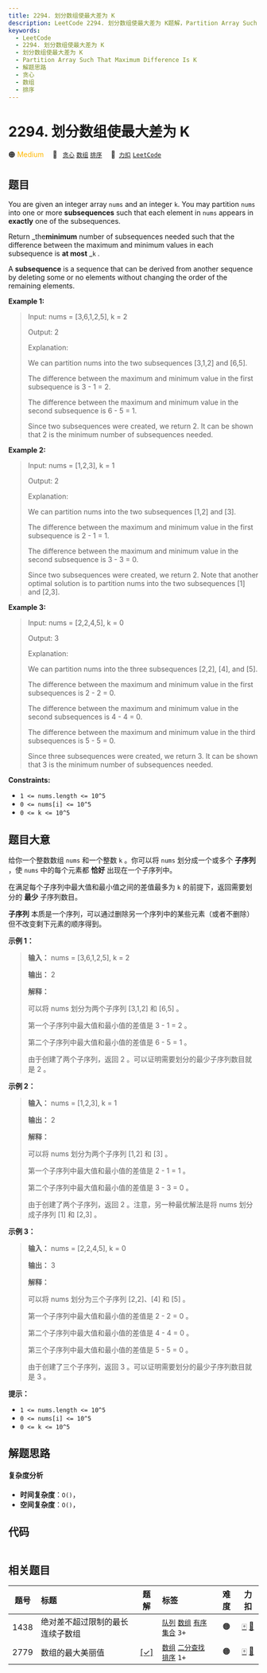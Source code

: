 ```yaml
---
title: 2294. 划分数组使最大差为 K
description: LeetCode 2294. 划分数组使最大差为 K题解，Partition Array Such That Maximum Difference Is K，包含解题思路、复杂度分析以及完整的 JavaScript 代码实现。
keywords:
  - LeetCode
  - 2294. 划分数组使最大差为 K
  - 划分数组使最大差为 K
  - Partition Array Such That Maximum Difference Is K
  - 解题思路
  - 贪心
  - 数组
  - 排序
---
```


# 2294. 划分数组使最大差为 K

🟠 <font color=#ffb800>Medium</font>&emsp; 🔖&ensp; [`贪心`](/tag/greedy.md) [`数组`](/tag/array.md) [`排序`](/tag/sorting.md)&emsp; 🔗&ensp;[`力扣`](https://leetcode.cn/problems/partition-array-such-that-maximum-difference-is-k) [`LeetCode`](https://leetcode.com/problems/partition-array-such-that-maximum-difference-is-k)

## 题目

You are given an integer array `nums` and an integer `k`. You may partition
`nums` into one or more **subsequences** such that each element in `nums`
appears in **exactly** one of the subsequences.

Return _the**minimum** number of subsequences needed such that the difference
between the maximum and minimum values in each subsequence is **at most** _`k`
_._

A **subsequence** is a sequence that can be derived from another sequence by
deleting some or no elements without changing the order of the remaining
elements.



**Example 1:**

> Input: nums = [3,6,1,2,5], k = 2
> 
> Output: 2
> 
> Explanation:
> 
> We can partition nums into the two subsequences [3,1,2] and [6,5].
> 
> The difference between the maximum and minimum value in the first subsequence is 3 - 1 = 2.
> 
> The difference between the maximum and minimum value in the second subsequence is 6 - 5 = 1.
> 
> Since two subsequences were created, we return 2. It can be shown that 2 is the minimum number of subsequences needed.

**Example 2:**

> Input: nums = [1,2,3], k = 1
> 
> Output: 2
> 
> Explanation:
> 
> We can partition nums into the two subsequences [1,2] and [3].
> 
> The difference between the maximum and minimum value in the first subsequence is 2 - 1 = 1.
> 
> The difference between the maximum and minimum value in the second subsequence is 3 - 3 = 0.
> 
> Since two subsequences were created, we return 2. Note that another optimal solution is to partition nums into the two subsequences [1] and [2,3].

**Example 3:**

> Input: nums = [2,2,4,5], k = 0
> 
> Output: 3
> 
> Explanation:
> 
> We can partition nums into the three subsequences [2,2], [4], and [5].
> 
> The difference between the maximum and minimum value in the first subsequences is 2 - 2 = 0.
> 
> The difference between the maximum and minimum value in the second subsequences is 4 - 4 = 0.
> 
> The difference between the maximum and minimum value in the third subsequences is 5 - 5 = 0.
> 
> Since three subsequences were created, we return 3. It can be shown that 3 is the minimum number of subsequences needed.

**Constraints:**

  * `1 <= nums.length <= 10^5`
  * `0 <= nums[i] <= 10^5`
  * `0 <= k <= 10^5`


## 题目大意

给你一个整数数组 `nums` 和一个整数 `k` 。你可以将 `nums` 划分成一个或多个 **子序列** ，使 `nums` 中的每个元素都
**恰好** 出现在一个子序列中。

在满足每个子序列中最大值和最小值之间的差值最多为 `k` 的前提下，返回需要划分的 **最少** 子序列数目。

**子序列** 本质是一个序列，可以通过删除另一个序列中的某些元素（或者不删除）但不改变剩下元素的顺序得到。



**示例 1：**

> 
> 
> 
> 
> 
> **输入：** nums = [3,6,1,2,5], k = 2
> 
> **输出：** 2
> 
> **解释：**
> 
> 可以将 nums 划分为两个子序列 [3,1,2] 和 [6,5] 。
> 
> 第一个子序列中最大值和最小值的差值是 3 - 1 = 2 。
> 
> 第二个子序列中最大值和最小值的差值是 6 - 5 = 1 。
> 
> 由于创建了两个子序列，返回 2 。可以证明需要划分的最少子序列数目就是 2 。
> 
> 

**示例 2：**

> 
> 
> 
> 
> 
> **输入：** nums = [1,2,3], k = 1
> 
> **输出：** 2
> 
> **解释：**
> 
> 可以将 nums 划分为两个子序列 [1,2] 和 [3] 。
> 
> 第一个子序列中最大值和最小值的差值是 2 - 1 = 1 。
> 
> 第二个子序列中最大值和最小值的差值是 3 - 3 = 0 。
> 
> 由于创建了两个子序列，返回 2 。注意，另一种最优解法是将 nums 划分成子序列 [1] 和 [2,3] 。
> 
> 

**示例 3：**

> 
> 
> 
> 
> 
> **输入：** nums = [2,2,4,5], k = 0
> 
> **输出：** 3
> 
> **解释：**
> 
> 可以将 nums 划分为三个子序列 [2,2]、[4] 和 [5] 。
> 
> 第一个子序列中最大值和最小值的差值是 2 - 2 = 0 。
> 
> 第二个子序列中最大值和最小值的差值是 4 - 4 = 0 。
> 
> 第三个子序列中最大值和最小值的差值是 5 - 5 = 0 。
> 
> 由于创建了三个子序列，返回 3 。可以证明需要划分的最少子序列数目就是 3 。
> 
> 



**提示：**

  * `1 <= nums.length <= 10^5`
  * `0 <= nums[i] <= 10^5`
  * `0 <= k <= 10^5`


## 解题思路

#### 复杂度分析

- **时间复杂度**：`O()`，
- **空间复杂度**：`O()`，

## 代码

```javascript

```

## 相关题目

<!-- prettier-ignore -->
| 题号 | 标题 | 题解 | 标签 | 难度 | 力扣 |
| :------: | :------ | :------: | :------ | :------: | :------: |
| 1438 | 绝对差不超过限制的最长连续子数组 |  |  [`队列`](/tag/queue.md) [`数组`](/tag/array.md) [`有序集合`](/tag/ordered-set.md) `3+` | 🟠 | [🀄️](https://leetcode.cn/problems/longest-continuous-subarray-with-absolute-diff-less-than-or-equal-to-limit) [🔗](https://leetcode.com/problems/longest-continuous-subarray-with-absolute-diff-less-than-or-equal-to-limit) |
| 2779 | 数组的最大美丽值 | [[✓]](/problem/2779.md) |  [`数组`](/tag/array.md) [`二分查找`](/tag/binary-search.md) [`排序`](/tag/sorting.md) `1+` | 🟠 | [🀄️](https://leetcode.cn/problems/maximum-beauty-of-an-array-after-applying-operation) [🔗](https://leetcode.com/problems/maximum-beauty-of-an-array-after-applying-operation) |